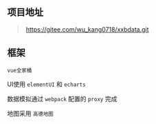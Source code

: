 ## 项目地址

> ​	https://gitee.com/wu_kang0718/xxbdata.git

## 框架

`vue全家桶`

UI使用 `elementUI` 和 `echarts`

数据模拟通过 `webpack` 配置的 `proxy` 完成

地图采用 `高德地图`

